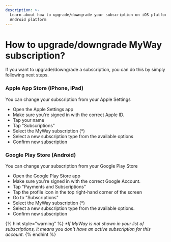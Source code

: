```yaml
---
description: >-
  Learn about how to upgrade/downgrade your subscription on iOS platform or
  Android platform
---
```


# How to upgrade/downgrade MyWay subscription?

If you want to upgrade/downgrade a subscription, you can do this by simply following next steps.

### **Apple App Store (iPhone, iPad)** <a href="#ios-iphone-or-ipad" id="ios-iphone-or-ipad"></a>

You can change your subscription from your Apple Settings

* Open the Apple Settings app  <img src="https://help.apple.com/assets/61B370B8020DEA0A024710E6/61B370BA020DEA0A02471109/en_US/492fec5aff74dbdef9b526177c3804b4.png" alt="" data-size="line">
* Make sure you're signed in with the correct Apple ID.
* Tap your name
* Tap "Subscriptions"
* Select the MyWay subscription (\*)
* Select a new subscription type from the available options
* Confirm new subscription

### Google Play Store (Android)

You can change your subscription from your Google Play Store

* Open the Google Play Store app&#x20;
* Make sure you're signed in with the correct Google Account.
* Tap "Payments and Subscriptions"
* Tap the profile icon in the top right-hand corner of the screen
* Go to "Subscriptions"
* Select the MyWay subscription (\*)
* Select a new subscription type from the available options.
* Confirm new subscription

{% hint style="warning" %}
_\*If MyWay is not shown in your list of subscriptions, it means you don't have an active subscription for this account._
{% endhint %}
